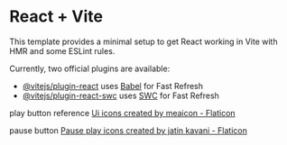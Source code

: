 # React + Vite

This template provides a minimal setup to get React working in Vite with HMR and some ESLint rules.

Currently, two official plugins are available:

- [@vitejs/plugin-react](https://github.com/vitejs/vite-plugin-react/blob/main/packages/plugin-react/README.md) uses [Babel](https://babeljs.io/) for Fast Refresh
- [@vitejs/plugin-react-swc](https://github.com/vitejs/vite-plugin-react-swc) uses [SWC](https://swc.rs/) for Fast Refresh



play button reference
<a href="https://www.flaticon.com/free-icons/ui" title="ui icons">Ui icons created by meaicon - Flaticon</a>

pause button
<a href="https://www.flaticon.com/free-icons/pause-play" title="pause play icons">Pause play icons created by jatin kavani - Flaticon</a>